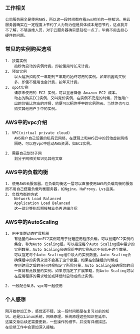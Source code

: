 ### 工作相关
    公司服务器全是使用AWS，所以这一段时间都在看aws相关的一些知识。用云
    服务器确实在一定程度上节约了人力物力但是具体成本是否节约，这点我并
    不了解，不够运维人员，对于云服务器确实是轻松一点了，毕竟不用去担心
    硬件的问题。

### 常见的实例购买选项
    1. 按需实例
        按秒为启动的实例付费。即按使用时长来计费。
    2. 预留实例
        以大幅折扣购买一年期到三年期的始终可用的实例。如果机器购买很
        多，即使不使用也会计费，按年来计费。
    3. spot实例
        请求未使用的 EC2 实例，可以显著降低 Amazon EC2 成本。
        动态的购买EC2实例，又叫竞价实例，在实例不充足的时候，其他用户
        出的价钱比你高的时候，他便可以把你手中的实例购买。当然你也可以
        购买其他用户手中的实例。
    
### AWS中的vpc介绍
    1. VPC(virtual private cloud)
        AWS用户自己设置的私有云网络，在逻辑上和AWS云中的其他虚拟网络
        隔绝，可以在vpc中启动AWS资源，如EC2实例。
    
    2. 需要自己划分子网
        划分子网相关知识见其他文章
    
### AWS中的负载均衡
    1. 使用AWS云服务器，在负载均衡这一层可以直接使用AWS的负载均衡的服务
    而不用自己搭建负载均衡服务器，如Nginx，HaProxy，Lvs这类。
    2. 负载均衡的方式
        Network Load Balanced
        Application Load Balanced
        这一部分等到后期接触业务再详细介绍

### AWS中的AutoScaling
    1. 用于集群动态扩展机器
        有适量的AmazonEC2实例可用于处理应用程序负载。可以创建EC2实例的
        集合，称为Auto Scaling组。可以指定每个Auto Scaling组中最少的
        实例数量，Auto Scaling会确保组中的实例永远不会低于这个数量。
        可以指定每个Auto Scaling组中最大的实例数量，Auto Scaling会
        确保组中的实例永远不会高于这个数量。如果在创建组的时候或
        在创建组之后的任何时候指定了所需容量，Auto Scaling会确保您的组
        一直具有此数量的实例。如果您指定了扩展策略，则Auto Scaling可以
        在应用程序的需求增加或降低时启动或终止实例。

    2. 一般配合NLB，vpc等一起使用

### 个人感想
    刚开始参加工作，感觉还不错，这一段时间都是在复习以前的知
    识。还是以Linux系统，网络原理，系统原理这些知识在延申。
    这篇文章后续还需要更新，一些操作的细节，并没有详细描述。  
	在后续工作中会更加深入接触。
